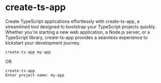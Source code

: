 # create-ts-app
Create TypeScript applications effortlessly with create-ts-app, a streamlined tool designed to bootstrap your TypeScript projects quickly. Whether you're starting a new web application, a Node.js server, or a TypeScript library, create-ts-app provides a seamless experience to kickstart your development journey.
```shell
create-ts-app my-app
```
OR
```shell
create-ts-app
Enter project name: my-app
```
